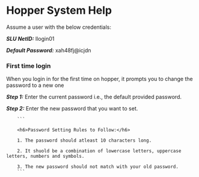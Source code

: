 <h1>Hopper System Help</h1>
Assume a user with the below credentials:

***SLU NetID:*** Ilogin01

***Default Password:*** xah48fj@icjdn

<h3>First time login</h3>
When you login in for the first time on hopper, it prompts you to change the password to a new one

***Step 1:*** Enter the current password i.e., the default provided password.

***Step 2:*** Enter the new password that you want to set.

        ```
        
        <h6>Password Setting Rules to Follow:</h6>
        
        1. The password should atleast 10 characters long.

        2. It shuold be a combination of lowercase letters, uppercase letters, numbers and symbols.

        3. The new password should not match with your old password.
        ```

